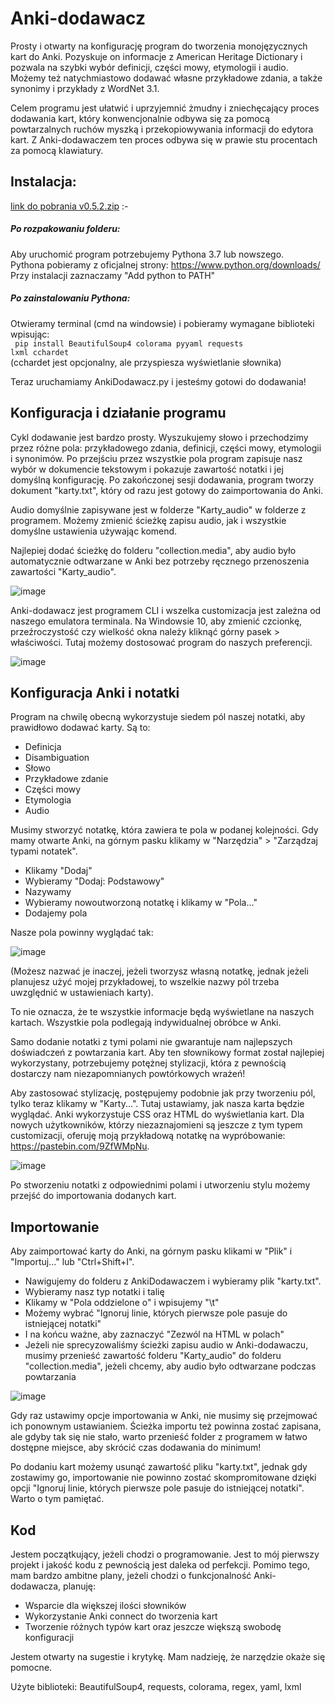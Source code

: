# Anki-dodawacz

Prosty i otwarty na konfigurację program do tworzenia monojęzycznych kart do Anki.
Pozyskuje on informacje z American Heritage Dictionary i pozwala na szybki wybór definicji, części mowy, etymologii i audio.
Możemy też natychmiastowo dodawać własne przykładowe zdania, a także synonimy i przykłady z WordNet 3.1.

Celem programu jest ułatwić i uprzyjemnić żmudny i zniechęcający proces dodawania kart,
który konwencjonalnie odbywa się za pomocą powtarzalnych ruchów myszką i przekopiowywania
informacji do edytora kart. Z Anki-dodawaczem ten proces odbywa się w prawie stu procentach
za pomocą klawiatury.

## Instalacja:

[link do pobrania v0.5.2.zip](https://github.com/funky-trellis/anki-dodawacz/archive/refs/tags/v0.5.2-3.zip)
:-
##### Po rozpakowaniu folderu:<br>
Aby uruchomić program potrzebujemy Pythona 3.7 lub nowszego.<br>
Pythona pobieramy z oficjalnej strony: https://www.python.org/downloads/<br>
Przy instalacji zaznaczamy "Add python to PATH"

##### Po zainstalowaniu Pythona:<br>
Otwieramy terminal (cmd na windowsie) i pobieramy wymagane biblioteki wpisując:<br>
<code> pip install BeautifulSoup4 colorama pyyaml requests lxml cchardet </code><br>
(cchardet jest opcjonalny, ale przyspiesza wyświetlanie słownika)

Teraz uruchamiamy AnkiDodawacz.py i jesteśmy gotowi do dodawania!

## Konfiguracja i działanie programu

Cykl dodawanie jest bardzo prosty.
Wyszukujemy słowo i przechodzimy przez różne pola: przykładowego zdania, definicji, części mowy, etymologii i synonimów.
Po przejściu przez wszystkie pola program zapisuje nasz wybór w dokumencie tekstowym i pokazuje zawartość notatki i jej domyślną konfigurację.
Po zakończonej sesji dodawania, program tworzy dokument "karty.txt", który od razu jest gotowy do zaimportowania do Anki.

Audio domyślnie zapisywane jest w folderze "Karty_audio" w folderze z programem.
Możemy zmienić ścieżkę zapisu audio, jak i wszystkie domyślne ustawienia używając komend.

Najlepiej dodać ścieżkę do folderu "collection.media", aby audio było automatycznie odtwarzane w Anki bez potrzeby ręcznego przenoszenia zawartości "Karty_audio".

![image](https://user-images.githubusercontent.com/82805891/115930678-2fd71900-a48a-11eb-9163-4abfba9c1df9.png)

Anki-dodawacz jest programem CLI i wszelka customizacja jest zależna od naszego emulatora terminala.
Na Windowsie 10, aby zmienić czcionkę, przeźroczystość czy wielkość okna należy kliknąć górny pasek > właściwości.
Tutaj możemy dostosować program do naszych preferencji.

![image](https://user-images.githubusercontent.com/82805891/116147106-999c3080-a6df-11eb-85ec-40de05b43a90.png)

## Konfiguracja Anki i notatki

Program na chwilę obecną wykorzystuje siedem pól naszej notatki, aby prawidłowo dodawać karty.
Są to:
- Definicja
- Disambiguation
- Słowo
- Przykładowe zdanie
- Części mowy
- Etymologia
- Audio

Musimy stworzyć notatkę, która zawiera te pola w podanej kolejności.
Gdy mamy otwarte Anki, na górnym pasku klikamy w "Narzędzia" > "Zarządzaj typami notatek".
- Klikamy "Dodaj"
- Wybieramy "Dodaj: Podstawowy"
- Nazywamy
- Wybieramy nowoutworzoną notatkę i klikamy w "Pola..."
- Dodajemy pola

Nasze pola powinny wyglądać tak:

![image](https://user-images.githubusercontent.com/82805891/116594831-f0de1300-a922-11eb-8af7-65688c721c8d.png)

(Możesz nazwać je inaczej, jeżeli tworzysz własną notatkę, jednak jeżeli planujesz użyć mojej przykładowej,
to wszelkie nazwy pól trzeba uwzględnić w ustawieniach karty).

To nie oznacza, że te wszystkie informacje będą wyświetlane na naszych kartach.
Wszystkie pola podlegają indywidualnej obróbce w Anki.

Samo dodanie notatki z tymi polami nie gwarantuje nam najlepszych doświadczeń z powtarzania kart.
Aby ten słownikowy format został najlepiej wykorzystany, potrzebujemy potężnej stylizacji, która z pewnością
dostarczy nam niezapomnianych powtórkowych wrażeń!

Aby zastosować stylizację, postępujemy podobnie jak przy tworzeniu pól, tylko teraz klikamy w "Karty...".
Tutaj ustawiamy, jak nasza karta będzie wyglądać. Anki wykorzystuje CSS oraz HTML do wyświetlania kart.
Dla nowych użytkowników, którzy niezaznajomieni są jeszcze z tym typem customizacji,
oferuję moją przykładową notatkę na wypróbowanie:
https://pastebin.com/9ZfWMpNu.
 

![image](https://user-images.githubusercontent.com/82805891/115956831-67cc7380-a4ff-11eb-8648-7a6599e45c1f.png)

Po stworzeniu notatki z odpowiednimi polami i utworzeniu stylu możemy przejść do importowania dodanych kart.


## Importowanie

Aby zaimportować karty do Anki, na górnym pasku klikami w "Plik" i "Importuj..." lub "Ctrl+Shift+I".
- Nawigujemy do folderu z AnkiDodawaczem i wybieramy plik "karty.txt".
- Wybieramy nasz typ notatki i talię
- Klikamy w "Pola oddzielone o" i wpisujemy "\t"
- Możemy wybrać "Ignoruj linie, których pierwsze pole pasuje do istniejącej notatki"
- I na końcu ważne, aby zaznaczyć "Zezwól na HTML w polach"
- Jeżeli nie sprecyzowaliśmy ścieżki zapisu audio w Anki-dodawaczu, musimy przenieść zawartość folderu "Karty_audio" do folderu "collection.media", jeżeli chcemy, aby audio było odtwarzane podczas powtarzania

![image](https://user-images.githubusercontent.com/82805891/116596638-e886d780-a924-11eb-8e82-b7d789151486.png)

Gdy raz ustawimy opcje importowania w Anki, nie musimy się przejmować ich ponownym ustawianiem.
Ścieżka importu też powinna zostać zapisana, ale gdyby tak się nie stało, warto przenieść folder z programem w łatwo dostępne miejsce,
aby skrócić czas dodawania do minimum!

Po dodaniu kart możemy usunąć zawartość pliku "karty.txt", jednak gdy zostawimy go, importowanie
nie powinno zostać skompromitowane dzięki opcji "Ignoruj linie, których pierwsze pole pasuje do istniejącej notatki".
Warto o tym pamiętać.

## Kod

Jestem początkujący, jeżeli chodzi o programowanie. Jest to mój pierwszy projekt i jakość kodu z pewnością jest daleka od perfekcji.
Pomimo tego, mam bardzo ambitne plany, jeżeli chodzi o funkcjonalność Anki-dodawacza, planuję:
- Wsparcie dla większej ilości słowników
- Wykorzystanie Anki connect do tworzenia kart
- Tworzenie różnych typów kart oraz jeszcze większą swobodę konfiguracji

Jestem otwarty na sugestie i krytykę.
Mam nadzieję, że narzędzie okaże się pomocne.


Użyte biblioteki: BeautifulSoup4, requests, colorama, regex, yaml, lxml
